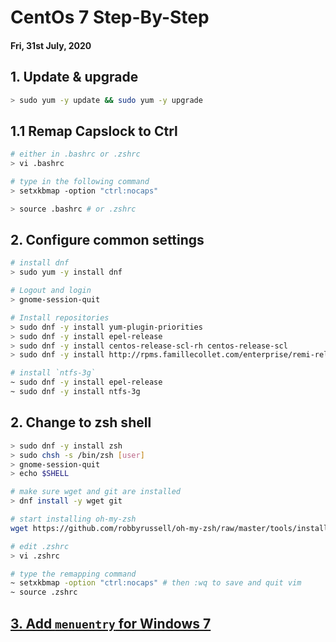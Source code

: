 # CentOs 7 Step-By-Step

#### Fri, 31st July, 2020

## 1. Update & upgrade
```bash
> sudo yum -y update && sudo yum -y upgrade
```

## 1.1 Remap Capslock to Ctrl
```bash
# either in .bashrc or .zshrc
> vi .bashrc

# type in the following command
> setxkbmap -option "ctrl:nocaps"

> source .bashrc # or .zshrc
```

## 2. Configure common settings
```bash
# install dnf
> sudo yum -y install dnf

# Logout and login 
> gnome-session-quit

# Install repositories
> sudo dnf -y install yum-plugin-priorities 
> sudo dnf -y install epel-release 
> sudo dnf -y install centos-release-scl-rh centos-release-scl 
> sudo dnf -y install http://rpms.famillecollet.com/enterprise/remi-release-7.rpm 

# install `ntfs-3g`
~ sudo dnf -y install epel-release
~ sudo dnf -y install ntfs-3g

```

## 2. Change to zsh shell
```bash
> sudo dnf -y install zsh
> sudo chsh -s /bin/zsh [user]
> gnome-session-quit
> echo $SHELL

# make sure wget and git are installed
> dnf install -y wget git

# start installing oh-my-zsh
wget https://github.com/robbyrussell/oh-my-zsh/raw/master/tools/install.sh -O - | zsh

# edit .zshrc
> vi .zshrc 

# type the remapping command
~ setxkbmap -option "ctrl:nocaps" # then :wq to save and quit vim
~ source .zshrc
```

## [3. Add `menuentry` for Windows 7](./menuentry)
